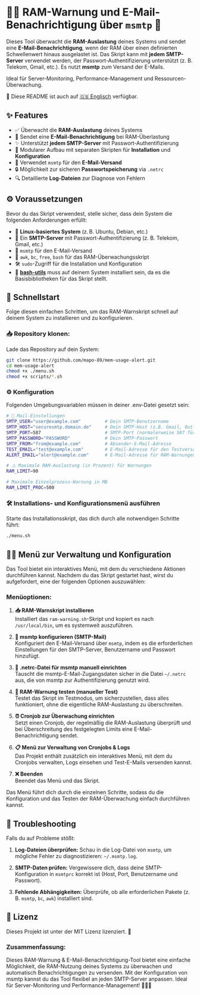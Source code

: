 # 🧑‍💻 RAM-Warnung und E-Mail-Benachrichtigung über `msmtp` 📧

Dieses Tool überwacht die **RAM-Auslastung** deines Systems und sendet eine **E-Mail-Benachrichtigung**, wenn der RAM über einen definierten Schwellenwert hinaus ausgelastet ist. Das Skript kann mit **jedem SMTP-Server** verwendet werden, der Passwort-Authentifizierung unterstützt (z. B. Telekom, Gmail, etc.). Es nutzt **msmtp** zum Versand der E-Mails.

Ideal für Server-Monitoring, Performance-Management und Ressourcen-Überwachung.

📖 Diese README ist auch auf [🇬🇧 Englisch](README.md) verfügbar.

## ✨ Features

- ✅ Überwacht die **RAM-Auslastung** deines Systems
- 🧠 Sendet eine **E-Mail-Benachrichtigung** bei RAM-Überlastung
- ✨ Unterstützt **jedem SMTP-Server** mit Passwort-Authentifizierung
- 🔧 Modularer Aufbau mit separaten Skripten für **Installation** und **Konfiguration**
- 📧 Verwendet `msmtp` für den **E-Mail-Versand**
- 🔒 Möglichkeit zur sicheren **Passwortspeicherung** via `.netrc`
- 🔍 Detaillierte **Log-Dateien** zur Diagnose von Fehlern


## ⚙️ Voraussetzungen

Bevor du das Skript verwendest, stelle sicher, dass dein System die folgenden Anforderungen erfüllt:

- 🐧 **Linux-basiertes System** (z. B. Ubuntu, Debian, etc.)
- 📡 Ein **SMTP-Server** mit Passwort-Authentifizierung (z. B. Telekom, Gmail, etc.)
- 📝 `msmtp` für den E-Mail-Versand
- 📜 `awk`, `bc`, `free`, `bash` für das RAM-Überwachungsskript
- 🛠️ `sudo`-Zugriff für die Installation und Konfiguration
- 🔧 **[bash-utils](https://github.com/mapo-89/bash-utils)** muss auf deinem System installiert sein, da es die Basisbibliotheken für das Skript stellt.


## 🚀 Schnellstart

Folge diesen einfachen Schritten, um das RAM-Warnskript schnell auf deinem System zu installieren und zu konfigurieren.

### 📥 Repository klonen:

Lade das Repository auf dein System:

```bash
git clone https://github.com/mapo-89/mem-usage-alert.git
cd mem-usage-alert
chmod +x ./menu.sh
chmod +x scripts/*.sh
```

### ⚙️ Konfiguration

Folgenden Umgebungsvariablen müssen in deiner .env-Datei gesetzt sein:

```bash
# 📧 Mail-Einstellungen
SMTP_USER="user@example.com"         # Dein SMTP-Benutzername
SMTP_HOST="securesmtp.domain.de"     # Dein SMTP-Host (z.B. Gmail, Outlook, etc.)
SMTP_PORT=587                        # SMTP-Port (normalerweise 587 für TLS)
SMTP_PASSWORD="PASSWORD"             # Dein SMTP-Passwort
SMTP_FROM="from@example.com"         # Absender-E-Mail-Adresse
TEST_EMAIL="test@example.com"        # E-Mail-Adresse für den Testversand
ALERT_EMAIL="alert@example.com"      # E-Mail-Adresse für RAM-Warnungen

# ⚠️ Maximale RAM-Auslastung (in Prozent) für Warnungen
RAM_LIMIT=90

# Maximale Einzelprozess-Warnung in MB
RAM_LIMIT_PROC=500
```

### 🛠️ Installations- und Konfigurationsmenü ausführen

Starte das Installationsskript, das dich durch alle notwendigen Schritte führt:

```bash
./menu.sh
```


## 🧑‍💻 Menü zur Verwaltung und Konfiguration

Das Tool bietet ein interaktives Menü, mit dem du verschiedene Aktionen durchführen kannst. Nachdem du das Skript gestartet hast, wirst du aufgefordert, eine der folgenden Optionen auszuwählen:

### Menüoptionen:

1. **📥 RAM-Warnskript installieren**  
   Installiert das `ram-warning.sh`-Skript und kopiert es nach `/usr/local/bin`, um es systemweit auszuführen.

2. **📧 msmtp konfigurieren (SMTP-Mail)**  
   Konfiguriert den E-Mail-Versand über `msmtp`, indem es die erforderlichen Einstellungen für den SMTP-Server, Benutzername und Passwort hinzufügt.

3. **🔐 .netrc-Datei für msmtp manuell einrichten**  
   Tauscht die msmtp-E-Mail-Zugangsdaten sicher in die Datei `~/.netrc` aus, die von msmtp zur Authentifizierung genutzt wird.

4. **🧪 RAM-Warnung testen (manueller Test)**  
   Testet das Skript im Testmodus, um sicherzustellen, dass alles funktioniert, ohne die eigentliche RAM-Auslastung zu überschreiten.

5. **⏰ Cronjob zur Überwachung einrichten**  
   Setzt einen Cronjob, der regelmäßig die RAM-Auslastung überprüft und bei Überschreitung des festgelegten Limits eine E-Mail-Benachrichtigung sendet.

6. **📋 Menü zur Verwaltung von Cronjobs & Logs**  
   Das Projekt enthält zusätzlich ein interaktives Menü, mit dem du Cronjobs verwalten, Logs einsehen und Test-E-Mails versenden kannst.

7. **❌ Beenden**  
   Beendet das Menü und das Skript.

Das Menü führt dich durch die einzelnen Schritte, sodass du die Konfiguration und das Testen der RAM-Überwachung einfach durchführen kannst.


## 🔧 Troubleshooting

Falls du auf Probleme stößt:

1. **Log-Dateien überprüfen:** Schau in die Log-Datei von `msmtp`, um mögliche Fehler zu diagnostizieren: `~/.msmtp.log`.

2. **SMTP-Daten prüfen:** Vergewissere dich, dass deine SMTP-Konfiguration in `msmtprc` korrekt ist (Host, Port, Benutzername und Passwort).

3. **Fehlende Abhängigkeiten:** Überprüfe, ob alle erforderlichen Pakete (z. B. `msmtp`, `bc`, `awk`) installiert sind.


## 📜 Lizenz

Dieses Projekt ist unter der MIT Lizenz lizenziert. 📝


### Zusammenfassung:

Dieses RAM-Warnung & E-Mail-Benachrichtigung-Tool bietet eine einfache Möglichkeit, die RAM-Nutzung deines Systems zu überwachen und automatisch Benachrichtigungen zu versenden. Mit der Konfiguration von msmtp kannst du das Tool flexibel an jeden SMTP-Server anpassen. Ideal für Server-Monitoring und Performance-Management! 🧑‍💻📧